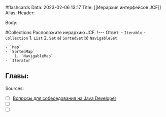 #flashcards
Data: 2023-02-06 13:17
Title: [[Иерархия интерфейсов JCF]]
Alias:
Header:



Body:


#Collections 
Расположите иерархию JCF.
!---
Ответ:
	-  `Iterable`
    -   `Collection`
        1.   `List`
        2.   `Set`
            a)   `SortedSet`
                b)   `NavigableSet`
<!--SR:!2023-11-03,10,510-->

	- `Map`
    - `SortedMap`
        1. `NavigableMap`
	- `Iterator`




Главы:
-


Sources:
- [ ] [Вопросы для собеседования на Java Developer](https://github.com/enhorse/java-interview/blob/master/README.md#%D0%9E%D0%9E%D0%9F)
- [ ] []()
- [ ] []()
